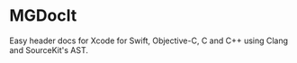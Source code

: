 # MGDocIt
Easy header docs for Xcode for Swift, Objective-C, C and C++ using Clang and SourceKit's AST.
